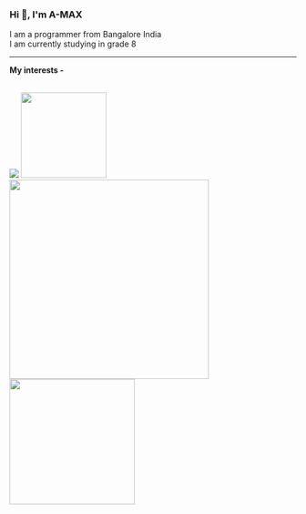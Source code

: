 ### Hi 👋, I'm A-MAX

I am a programmer from Bangalore India 
<br>
I am currently studying in grade 8

<hr>

<b> My interests -  </b>

<br>

<span> 
     
<img src="https://encrypted-tbn0.gstatic.com/images?q=tbn:ANd9GcQpngGRjYX1ca7qAADU3K6eGLj7ShQE3L2otdzfryl_Y9Ht2QRoQKYQbsXd36XIxMbYOw0&usqp=CAU">

<img src="https://upload.wikimedia.org/wikipedia/commons/thumb/d/d5/CSS3_logo_and_wordmark.svg/1200px-CSS3_logo_and_wordmark.svg.png" width="150px">

<img src="https://www.developer.com/wp-content/uploads/2021/09/Java-tutorials.jpg" width="350px">

<img src="https://www.computerhope.com/jargon/j/javascript.png" width="220px">
          
</span>

